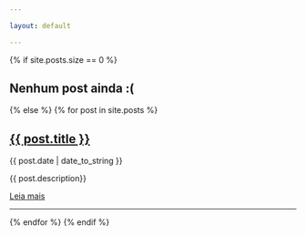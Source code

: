 ```yaml
---

layout: default

---
```



<div class="content list">
  {% if site.posts.size == 0 %}
    <h2>Nenhum post ainda :(</h2>
  {% else %}
    {% for post in site.posts %}
      <div class="list-item">
        <a href="{{post.url}}">
          <h2 class="list-post-title">
            {{ post.title }}
          </h2>
        </a>
        <div class="list-post-date">
          <time>{{ post.date | date_to_string }}</time>
        </div>
        <div class="text-description-header">
          <p>{{ post.description}}</p>
          <a href="{{post.url}}"><p>Leia mais </p></a>
          <hr class="divisor-post">
        </div>
      </div>
    {% endfor %}
  {% endif %}
</div>